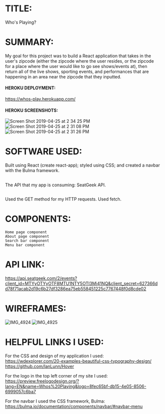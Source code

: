 
# TITLE: 
Who's Playing?

# SUMMARY:
My goal for this project was to build a React application that takes in the user's zipcode (either the zipcode where the user resides, or the zipcode for a place where the user would like to go see shows/events at), then return all of the live shows, sporting events, and performances that are happening in an area near the zipcode that they inputted.

#### HEROKU DEPLOYMENT:
https://whos-play.herokuapp.com/

#### HEROKU SCREENSHOTS:
![Screen Shot 2019-04-25 at 2 34 25 PM](https://user-images.githubusercontent.com/45145737/56759686-87413200-6767-11e9-95fc-5cd5c1241f06.png)
![Screen Shot 2019-04-25 at 2 31 08 PM](https://user-images.githubusercontent.com/45145737/56759684-87413200-6767-11e9-8aa1-e853274b2072.png)
![Screen Shot 2019-04-25 at 2 31 26 PM](https://user-images.githubusercontent.com/45145737/56759685-87413200-6767-11e9-8539-b453923dbce7.png)


# SOFTWARE USED:
Built using React (create react-app); styled using CSS; and created a navbar with the Bulma framework.
##
The API that my app is consuming: SeatGeek API.
##
Used the GET method for my HTTP requests. 
Used fetch.

# COMPONENTS:
	Home page component
	About page component
	Search bar component
	Menu bar component

# API LINK:
https://api.seatgeek.com/2/events?client_id=MTYyOTYyOTF8MTU1NTY5OTI3Mi41NQ&client_secret=627366dd78f71acab2d19c6b27df3286ea75eb558451225c7767448f0d8cde02

# WIREFRAMES:
![IMG_4924](https://user-images.githubusercontent.com/45145737/56686377-d7ee5780-66a1-11e9-995d-ae2157063723.JPG)
![IMG_4925](https://user-images.githubusercontent.com/45145737/56686387-de7ccf00-66a1-11e9-868f-de8bbcb6722b.JPG)

# HELPFUL LINKS I USED:

For the CSS and design of my application I used:
https://wdexplorer.com/20-examples-beautiful-css-typography-design/
https://github.com/IanLunn/Hover

For the logo in the top left corner of my site I used:
https://preview.freelogodesign.org/?lang=EN&name=Whos%20Playing&logo=8fec65bf-db15-4e05-8506-6999057c6ba7

For the navbar I used the CSS framework, Bulma:
https://bulma.io/documentation/components/navbar/#navbar-menu
